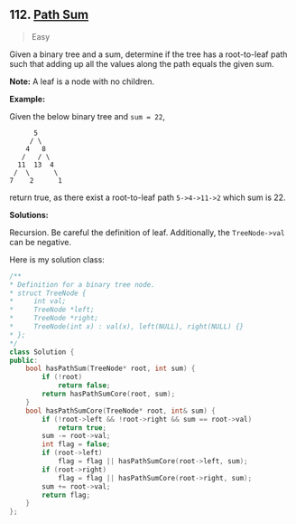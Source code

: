 ## 112. [Path Sum](https://leetcode.com/problems/path-sum/)

> Easy

Given a binary tree and a sum, determine if the tree has a root-to-leaf path such that adding up all the values along the path equals the given sum.

**Note:** A leaf is a node with no children.

**Example:**

Given the below binary tree and `sum = 22`,

```
      5
     / \
    4   8
   /   / \
  11  13  4
 /  \      \
7    2      1
```

return true, as there exist a root-to-leaf path `5->4->11->2` which sum is 22.



**Solutions:**

Recursion. Be careful the definition of leaf. Additionally, the `TreeNode->val` can be negative.

Here is my solution class:

```c++
/**
* Definition for a binary tree node.
* struct TreeNode {
*     int val;
*     TreeNode *left;
*     TreeNode *right;
*     TreeNode(int x) : val(x), left(NULL), right(NULL) {}
* };
*/
class Solution {
public:
	bool hasPathSum(TreeNode* root, int sum) {
		if (!root)
			return false;
		return hasPathSumCore(root, sum);
	}
	bool hasPathSumCore(TreeNode* root, int& sum) {
		if (!root->left && !root->right && sum == root->val)
			return true;
		sum -= root->val;
		int flag = false;
		if (root->left)
			flag = flag || hasPathSumCore(root->left, sum);
		if (root->right)
			flag = flag || hasPathSumCore(root->right, sum);
		sum += root->val;
		return flag;
	}
};
```

